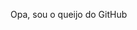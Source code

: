 Opa, sou o queijo do GitHub


<!---
queijinhooof/queijinhooof é o meu atual repositório do GitHub.
--->
